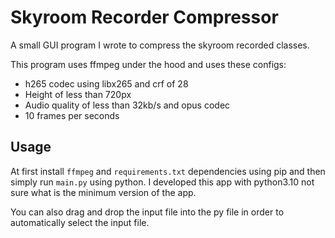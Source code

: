 # Skyroom Recorder Compressor

A small GUI program I wrote to compress the skyroom recorded classes.

This program uses ffmpeg under the hood and uses these configs:

* h265 codec using libx265 and crf of 28
* Height of less than 720px
* Audio quality of less than 32kb/s and opus codec
* 10 frames per seconds

## Usage

At first install `ffmpeg` and `requirements.txt` dependencies using pip and then simply run `main.py` using python. I
developed this app with python3.10 not sure what is the minimum version of the app.

You can also drag and drop the input file into the py file in order to automatically select the
input file.